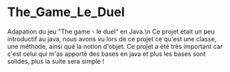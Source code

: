 # The_Game_Le_Duel
Adapation du jeu "The game - le duel" en Java.\n
Ce projet était un peu introductif au java, nous avons vu lors de ce projet ce qu'est une classe, une méthode, ainsi que la notion d'objet.
Ce projet a été très important car c'est celui qui m'as apporté des bases en java et plus les bases sont solides, plus la suite sera simple !
